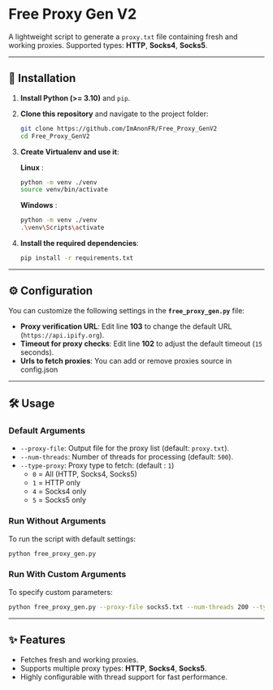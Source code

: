 # Free Proxy Gen V2

A lightweight script to generate a `proxy.txt` file containing fresh and working proxies. Supported types: **HTTP**, **Socks4**, **Socks5**.

---

## 🚀 Installation

1. **Install Python (>= 3.10)** and `pip`.

2. **Clone this repository** and navigate to the project folder:
   ```bash
   git clone https://github.com/ImAnonFR/Free_Proxy_GenV2
   cd Free_Proxy_GenV2
   ```

3. **Create Virtualenv and use it**:
    
    **Linux** :
    ```bash
   python -m venv ./venv
   source venv/bin/activate
   ```

   **Windows** :
   ```bash
   python -m venv ./venv
   .\venv\Scripts\activate
   ```

4. **Install the required dependencies**:
   ```bash
   pip install -r requirements.txt
   ```

---

## ⚙️ Configuration

You can customize the following settings in the **`free_proxy_gen.py`** file:
- **Proxy verification URL**: Edit line **103** to change the default URL (`https://api.ipify.org`).
- **Timeout for proxy checks**: Edit line **102** to adjust the default timeout (`15` seconds).
- **Urls to fetch proxies**: You can add or remove proxies source in config.json

---

## 🛠 Usage

### Default Arguments
- `--proxy-file`: Output file for the proxy list (default: `proxy.txt`).
- `--num-threads`: Number of threads for processing (default: `500`).
- `--type-proxy`: Proxy type to fetch: (default : `1`)
  - `0` = All (HTTP, Socks4, Socks5)
  - `1` = HTTP only
  - `4` = Socks4 only
  - `5` = Socks5 only

### Run Without Arguments
To run the script with default settings:
```bash
python free_proxy_gen.py
```

### Run With Custom Arguments
To specify custom parameters:
```bash
python free_proxy_gen.py --proxy-file socks5.txt --num-threads 200 --type-proxy 5
```

---

## ✨ Features

- Fetches fresh and working proxies.
- Supports multiple proxy types: **HTTP**, **Socks4**, **Socks5**.
- Highly configurable with thread support for fast performance.
